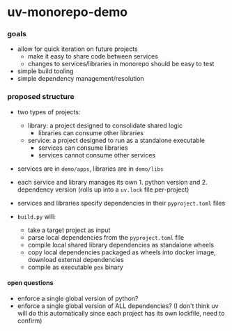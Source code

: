 # uv-monorepo-demo

### goals
- allow for quick iteration on future projects
    - make it easy to share code between services
    - changes to services/libraries in monorepo should be easy to test
- simple build tooling
- simple dependency management/resolution

### proposed structure
- two types of projects:
    - library: a project designed to consolidate shared logic
        - libraries can consume other libraries
    - service: a project designed to run as a standalone executable
        - services can consume libraries
        - services cannot consume other services

- services are in `demo/apps`, libraries are in `demo/libs`
- each service and library manages its own 1. python version and 2. dependency version (rolls up into a `uv.lock` file per-project)
- services and libraries specify dependencies in their `pyproject.toml` files
- `build.py` will:
    - take a target project as input
    - parse local dependencies from the `pyproject.toml` file
    - compile local shared library dependencies as standalone wheels
    - copy local dependencies packaged as wheels into docker image, download external dependencies
    - compile as executable `pex` binary

#### open questions
- enforce a single global version of python?
- enforce a single global version of ALL dependencies? (I don't think uv will do this automatically since each project has its own lockfile, need to confirm)
